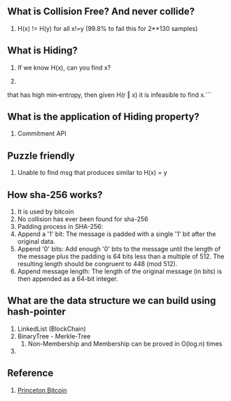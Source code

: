 ## What is Collision Free? And never collide?
1. H(x) != H(y) for all x!=y (99.8% to fail this for 2**130 samples)


## What is Hiding?
1. If we know H(x), can you find x?
1. ```Hiding.A hash function H is hiding if: when a secret value r is chosen from a probability distribution
that has high min‐entropy, then given H(r ‖ x) it is infeasible to find x.```

## What is the application of Hiding property?
1. Commitment API

## Puzzle friendly
1. Unable to find msg that produces similar to H(x) = y

## How sha-256 works?
1. It is used by bitcoin
2. No collision has ever been found for sha-256
3. Padding process in SHA-256:
  1. Append a '1' bit: The message is padded with a single '1' bit after the original data.
  2. Append '0' bits: Add enough '0' bits to the message until the length of the message plus the padding is 64 bits less than a multiple of 512. The resulting length should be congruent to 448 (mod 512).
  3. Append message length: The length of the original message (in bits) is then appended as a 64-bit integer.

## What are the data structure we can build using hash-pointer
1. LinkedList (BlockChain)
2. BinaryTree - Merkle-Tree
   1. Non-Membership and Membership can be proved in O(log.n) times
2.  

## Reference
1. [Princeton Bitcoin](https://d28rh4a8wq0iu5.cloudfront.net/bitcointech/readings/princeton_bitcoin_book.pdf)
